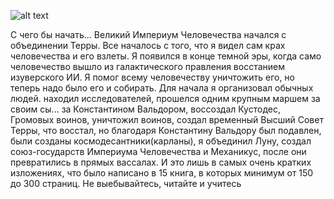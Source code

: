 ![alt text](https://cdn.discordapp.com/attachments/671351943523991573/1312888381772009553/i.png?ex=674e2216&is=674cd096&hm=f265e7b3a43356f5e4e38228e1eea14adfb81f2f250f40a2c1999ea20410faa5&)

С чего бы начать... Великий Империум Человечества начался с объединении Терры. Все началось с того, что я видел сам крах человечества и его взлеты. Я появился в конце темной эры, когда само человечество вышло из галактического правления восстанием изуверского ИИ. Я помог всему человечеству уничтожить его, но теперь надо было его и собирать. Для начала я организовал обычных людей. находил исследователей, прошелся одним крупным маршем за своим сы... за Константином Вальдором, воссоздал Кустодес, Громовых воинов, уничтожил воинов, создал временный Высший Совет Терры, что восстал, но благодаря Константину Вальдору был подавлен, были созданы космодесантники(карланы), я объединил Луну, создал союз-государств Империума Человечества и Механикус, после они превратились в прямых вассалах. И это лишь в самых очень кратких изложениях, что было написано в 15 книга, в которых минимум от 150 до 300 страниц. Не выебывайтесь, читайте и учитесь